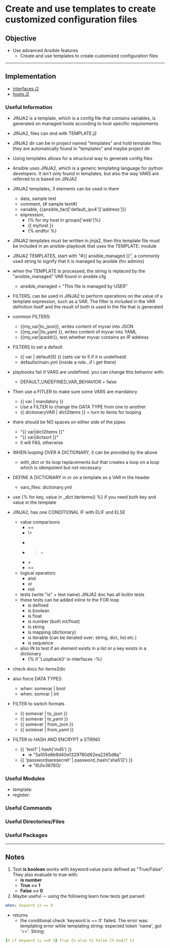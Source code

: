 #  Create and use templates to create customized configuration files

## Objective
* Use advanced Ansible features
	* Create and use templates to create customized configuration files

---
## Implementation
* [interfaces.j2](interfaces.j2)
* [hosts.j2](hosts.j2)

### Useful Information
* JINJA2 is a template, which is a config file that contains variables, is generated on managed hosts according to host specific requirements
* JINJA2, files can end with TEMPLATE.j2
* JINJA2 dir can be in project named "templates" and hold template files they are automatically found in "templates" and maybe project dir

* Using templates allows for a structural way to generate config files
*  Ansible uses JINJA2, which is a generic templating language for python developers. It isn't only found in templates, but also the way VARS are referred to is based on JINJA2
*  JINJA2 templates, 3 elements can be used in them
	* data, sample text
	* comment, {# sample text#}
	* variable, {{ansible_fact['default_ipv4']['address']}}
	* expression,
		- {% for my host in groups['web']%}
		- {{ myhost }}
		- {% endfor %}

* JINJA2 templates must be written in jinja2, then this template file must be included in an ansible-playbook that uses the TEMPLATE: module
* JINJA2 TEMPLATES, start with "#{{ ansible_managed }}", a commonly used string to signify that it is managed by ansible (for admins)
* when the TEMPLATE is processed, the string is replaced by the "ansible_managed" VAR found in ansible.cfg
	* ansible_managed = "This file is managed by USER"

* FILTERS, can be used in JINJA2 to perform operations on the value of a template expression, such as a VAR. The filter is included in the VAR definition itself and the result of both is used in the file that is generated

* common FILTERS:
	*  {{my_var|to_json}}, writes content of myvar into JSON
	* {{my_var||to_yaml }}, writes content of myvar into YAML
	* {{my_var|ipaddr}}, test whether myvar contains an IP address
*  FILTERS to set a default
	* {{ var | default(5) }} (sets var to 5 if it is undefined)
	* defaults/main.yml (inside a role...if i get there)

* playbooks fail if VARS are undefined. you can change this behavior with:
	* DEFAULT_UNDEFINED_VAR_BEHAVIOR = false
* Then use a FITLER to make sure some VARS are mandatory
	* {{ var | mandatory }}
	* Use a FILTER to change the DATA TYPE from one to another
	* {{ dictionaryVAR | dict2items }} = turn to items for looping

* there should be NO spaces on either side of the pipes
	* "{{ var|dict2items }}" 
	* "{{ var|dictsort }}"
	* it will FAIL otherwise
* WHEN looping OVER A DICTIONARY, it can be provided by the above
	* with_dict or its loop replacements but that creates a loop on a loop which is idempotent but not necessary
* DEFINE A DICTIONARY in or on a template as a VAR in the header
	* vars_files: dictionary.yml
* use {% for key, value in _dict.iteritems() %} if you need both key and value in the template


*  JINJA2, has one CONDITIONAL IF with ELIF and ELSE
	* value comparisons
		* ==
		* !=
		* >
		* >=
		* <
		* <=
	* logical operators
		* and
		* or
		* not
	* tests (write "is" + test name) JINJA2 doc has all bultin tests
	* these tests can be added inline to the FOR loop
		* is defined
		* is boolean
		* is float
		* is number (both int/float)
		* is string
		* is mapping (dictionary)
		* is iterable (can be iterated over; string, dict, list etc.)
		* is sequence
	* also IN to test if an element exists in a list or a key exists in a dictionary
		* {% if 'Loopback0' in interfaces -%}

* check docs for items2dic
*  also force DATA TYPES
	* when: somevar | bool
	* when: somvar | int
*  FILTER to switch formats
	* {{ somevar | to_json }}
	* {{ somevar | to_yaml }}
	* {{ somevar | from_json }}
	* {{ somevar | from_yaml }}
*  FILTER to HASH AND ENCRYPT a STRING
	* {{ 'test1' | hash('md5') }}
		* => "5a105e8b9d40e1329780d62ea2265d8a"
	* {{ 'passwordsaresecret' | password_hash('sha512') }}
		* => "$6$UIv3676O/


### Useful Modules
* template:
* register:

### Useful Commands

### Useful Directories/Files

### Useful Packages

---

## Notes
1. Test **is boolean** works with keyword:value paris defined as "True/False". They also evaluate to true with:
	* **is number**
	* **True == 1**
	* **False == 0**
2. Maybe useful -- using the following learn how tests get parsed:

```yaml
when: keyword is == 0
```

* returns
	* the conditional check 'keyword is == 0' failed. The error was: templating error while templating string: expected token 'name', got '=='. String:


```yaml
{% if keyword is ==0 %} True {% else %} False {% endif %}
```

